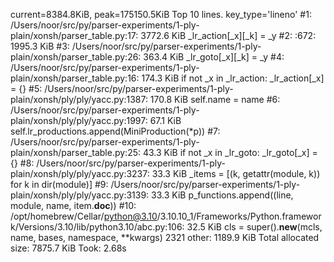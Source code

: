 current=8384.8KiB,  peak=175150.5KiB
Top 10 lines. key_type='lineno'
#1: /Users/noor/src/py/parser-experiments/1-ply-plain/xonsh/parser_table.py:17: 3772.6 KiB
    _lr_action[_x][_k] = _y
#2: <frozen importlib._bootstrap_external>:672: 1995.3 KiB
#3: /Users/noor/src/py/parser-experiments/1-ply-plain/xonsh/parser_table.py:26: 363.4 KiB
    _lr_goto[_x][_k] = _y
#4: /Users/noor/src/py/parser-experiments/1-ply-plain/xonsh/parser_table.py:16: 174.3 KiB
    if not _x in _lr_action:  _lr_action[_x] = {}
#5: /Users/noor/src/py/parser-experiments/1-ply-plain/xonsh/ply/ply/yacc.py:1387: 170.8 KiB
    self.name     = name
#6: /Users/noor/src/py/parser-experiments/1-ply-plain/xonsh/ply/ply/yacc.py:1997: 67.1 KiB
    self.lr_productions.append(MiniProduction(*p))
#7: /Users/noor/src/py/parser-experiments/1-ply-plain/xonsh/parser_table.py:25: 43.3 KiB
    if not _x in _lr_goto: _lr_goto[_x] = {}
#8: /Users/noor/src/py/parser-experiments/1-ply-plain/xonsh/ply/ply/yacc.py:3237: 33.3 KiB
    _items = [(k, getattr(module, k)) for k in dir(module)]
#9: /Users/noor/src/py/parser-experiments/1-ply-plain/xonsh/ply/ply/yacc.py:3139: 33.3 KiB
    p_functions.append((line, module, name, item.__doc__))
#10: /opt/homebrew/Cellar/python@3.10/3.10.10_1/Frameworks/Python.framework/Versions/3.10/lib/python3.10/abc.py:106: 32.5 KiB
    cls = super().__new__(mcls, name, bases, namespace, **kwargs)
2321 other: 1189.9 KiB
Total allocated size: 7875.7 KiB
Took:  2.68s
